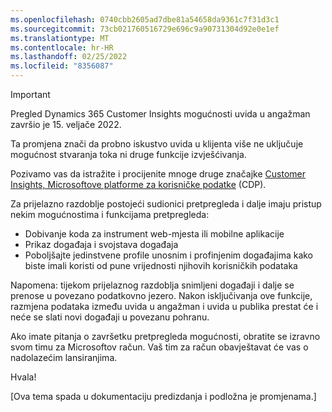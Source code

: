 ```yaml
---
ms.openlocfilehash: 0740cbb2605ad7dbe81a54658da9361c7f31d3c1
ms.sourcegitcommit: 73cb021760516729e696c9a90731304d92e0e1ef
ms.translationtype: MT
ms.contentlocale: hr-HR
ms.lasthandoff: 02/25/2022
ms.locfileid: "8356087"
---
```


> [!IMPORTANT]
> Pregled Dynamics 365 Customer Insights mogućnosti uvida u angažman završio je 15. veljače 2022.  
>
>Ta promjena znači da probno iskustvo uvida u klijenta više ne uključuje mogućnost stvaranja toka ni druge funkcije izvješćivanja.
>
> Pozivamo vas da istražite i procijenite mnoge druge značajke [Customer Insights, Microsoftove platforme za korisničke podatke](https://dynamics.microsoft.com/ai/customer-insights/) (CDP).    
>  
> Za prijelazno razdoblje postojeći sudionici pretpregleda i dalje imaju pristup nekim mogućnostima i funkcijama pretpregleda:
> 
> - Dobivanje koda za instrument web-mjesta ili mobilne aplikacije 
> - Prikaz događaja i svojstava događaja 
> - Poboljšajte jedinstvene profile unosnim i profinjenim događajima kako biste imali koristi od pune vrijednosti njihovih korisničkih podataka
>  
> Napomena: tijekom prijelaznog razdoblja snimljeni događaji i dalje se prenose u povezano podatkovno jezero. Nakon isključivanja ove funkcije, razmjena podataka između uvida u angažman i uvida u publika prestat će i neće se slati novi događaji u povezanu pohranu.
>
> Ako imate pitanja o završetku pretpregleda mogućnosti, obratite se izravno svom timu za Microsoftov račun. Vaš tim za račun obavještavat će vas o nadolazećim lansiranjima. 
>
>Hvala!


[Ova tema spada u dokumentaciju predizdanja i podložna je promjenama.]
